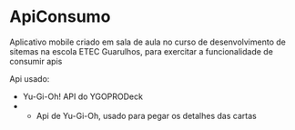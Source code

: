 # ApiConsumo

Aplicativo mobile criado em sala de aula no curso de desenvolvimento de sitemas na escola ETEC Guarulhos, para exercitar a funcionalidade de consumir apis

Api usado: 
- Yu-Gi-Oh! API do YGOPRODeck 
- - Api de Yu-Gi-Oh, usado para pegar os detalhes das cartas